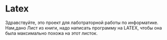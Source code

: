 # Latex
Здравствуйте, это проект для лаботраторной работы по информатике.
Нам,дано Лист из книги, надо написать программу на LATEX, чтобы она была максимально похожа на этот листок.
